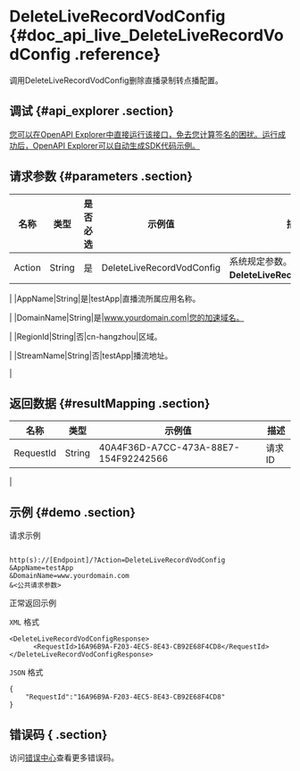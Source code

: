 # DeleteLiveRecordVodConfig {#doc_api_live_DeleteLiveRecordVodConfig .reference}

调用DeleteLiveRecordVodConfig删除直播录制转点播配置。

## 调试 {#api_explorer .section}

[您可以在OpenAPI Explorer中直接运行该接口，免去您计算签名的困扰。运行成功后，OpenAPI Explorer可以自动生成SDK代码示例。](https://api.aliyun.com/#product=live&api=DeleteLiveRecordVodConfig&type=RPC&version=2016-11-01)

## 请求参数 {#parameters .section}

|名称|类型|是否必选|示例值|描述|
|--|--|----|---|--|
|Action|String|是|DeleteLiveRecordVodConfig|系统规定参数。取值：**DeleteLiveRecordVodConfig**。

 |
|AppName|String|是|testApp|直播流所属应用名称。

 |
|DomainName|String|是|www.yourdomain.com|您的加速域名。

 |
|RegionId|String|否|cn-hangzhou|区域。

 |
|StreamName|String|否|testApp|播流地址。

 |

## 返回数据 {#resultMapping .section}

|名称|类型|示例值|描述|
|--|--|---|--|
|RequestId|String|40A4F36D-A7CC-473A-88E7-154F92242566|请求ID

 |

## 示例 {#demo .section}

请求示例

``` {#request_demo}

http(s)://[Endpoint]/?Action=DeleteLiveRecordVodConfig
&AppName=testApp
&DomainName=www.yourdomain.com
&<公共请求参数>

```

正常返回示例

`XML` 格式

``` {#xml_return_success_demo}
<DeleteLiveRecordVodConfigResponse>
	  <RequestId>16A96B9A-F203-4EC5-8E43-CB92E68F4CD8</RequestId>
</DeleteLiveRecordVodConfigResponse>
```

`JSON` 格式

``` {#json_return_success_demo}
{
	"RequestId":"16A96B9A-F203-4EC5-8E43-CB92E68F4CD8"
}
```

## 错误码 { .section}

访问[错误中心](https://error-center.aliyun.com/status/product/live)查看更多错误码。

